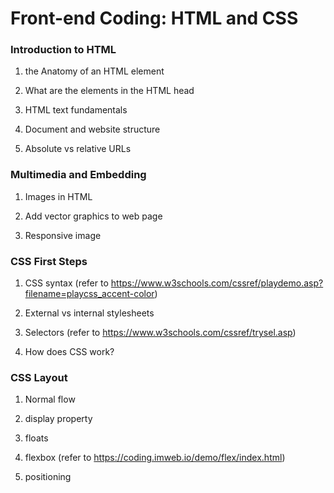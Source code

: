 # Front-end Coding: HTML and CSS


### Introduction to HTML

1. the Anatomy of an HTML element

2. What are the elements in the HTML head

3. HTML text fundamentals

4. Document and website structure

5. Absolute vs relative URLs

### Multimedia and Embedding

1. Images in HTML

2. Add vector graphics to web page

3. Responsive image

### CSS First Steps

1. CSS syntax  (refer to https://www.w3schools.com/cssref/playdemo.asp?filename=playcss_accent-color)

2. External vs internal stylesheets

3. Selectors  (refer to https://www.w3schools.com/cssref/trysel.asp)

4. How does CSS work?

### CSS Layout

1. Normal flow

2. display property

3. floats

4. flexbox  (refer to https://coding.imweb.io/demo/flex/index.html)

5. positioning
